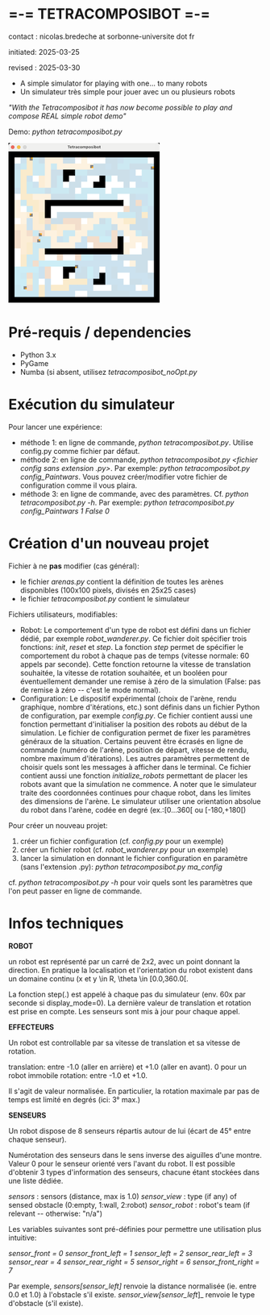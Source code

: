 # =-= TETRACOMPOSIBOT =-=

contact  : nicolas.bredeche at sorbonne-universite dot fr

initiated: 2025-03-25

revised  : 2025-03-30

* A simple simulator for playing with one... to many robots
* Un simulateur très simple pour jouer avec un ou plusieurs robots

_"With the Tetracomposibot it has now become possible to play and compose REAL simple robot demo"_

Demo: _python tetracomposibot.py_

![Tetracomposibot](tetracomposibot_lres.png)

# Pré-requis / dependencies

* Python 3.x
* PyGame
* Numba (si absent, utilisez _tetracomposibot_noOpt.py_

# Exécution du simulateur

Pour lancer une expérience:
- méthode 1: en ligne de commande, _python tetracomposibot.py_. Utilise config.py comme fichier par défaut.
- méthode 2: en ligne de commande, _python tetracomposibot.py <fichier config sans extension .py>_. Par exemple: _python tetracomposibot.py config_Paintwars_. Vous pouvez créer/modifier votre fichier de configuration comme il vous plaira.
- méthode 3: en ligne de commande, avec des paramètres. Cf. _python tetracomposibot.py -h_. Par exemple: _python tetracomposibot.py config_Paintwars 1 False 0_

# Création d'un nouveau projet

Fichier à ne **pas** modifier (cas général):
- le fichier _arenas.py_ contient la définition de toutes les arènes disponibles (100x100 pixels, divisés en 25x25 cases)
- le fichier _tetracomposibot.py_ contient le simulateur

Fichiers utilisateurs, modifiables:
- Robot: Le comportement d'un type de robot est défini dans un fichier dédié, par exemple _robot_wanderer.py_. Ce fichier doit spécifier trois fonctions: _init_, _reset_ et _step_. La fonction _step_ permet de spécifier le comportement du robot à chaque pas de temps (vitesse normale: 60 appels par seconde). Cette fonction retourne la vitesse de translation souhaitée, la vitesse de rotation souhaitée, et un booléen pour éventuellement demander une remise à zéro de la simulation (False: pas de remise à zéro -- c'est le mode normal).
- Configuration: Le dispositif expérimental (choix de l'arène, rendu graphique, nombre d'itérations, etc.) sont définis dans un fichier Python de configuration, par exemple _config.py_. Ce fichier contient aussi une fonction permettant d'initialiser la position des robots au début de la simulation. Le fichier de configuration permet de fixer les paramètres généraux de la situation. Certains peuvent être écrasés en ligne de commande (numéro de l'arène, position de départ, vitesse de rendu, nombre maximum d'itérations). Les autres paramètres permettent de choisir quels sont les messages à afficher dans le terminal. Ce fichier contient aussi une fonction _initialize_robots_ permettant de placer les robots avant que la simulation ne commence. A noter que le simulateur traite des coordonnées continues pour chaque robot, dans les limites des dimensions de l'arène. Le simulateur utiliser une orientation absolue du robot dans l'arène, codée en degré (ex.:[0...360[ ou [-180,+180[)

Pour créer un nouveau projet:
1. créer un fichier configuration (cf. _config.py_ pour un exemple)
2. créer un fichier robot (cf. _robot_wanderer.py_ pour un exemple)
3. lancer la simulation en donnant le fichier configuration en paramètre (sans l'extension .py): _python tetracomposibot.py ma_config_

cf. _python tetracomposibot.py -h_ pour voir quels sont les paramètres que l'on peut passer en ligne de commande.

# Infos techniques

**ROBOT**

un robot est représenté par un carré de 2x2, avec un point donnant la direction. En pratique la localisation et l'orientation du robot existent dans un domaine continu (x et y \in R, \theta \in [0.0,360.0[.

La fonction step(.) est appelé à chaque pas du simulateur (env. 60x par seconde si display_mode=0). La dernière valeur de translation et rotation est prise en compte. Les senseurs sont mis à jour pour chaque appel.

**EFFECTEURS**

Un robot est controllable par sa vitesse de translation et sa vitesse de rotation.

translation: entre -1.0 (aller en arrière) et +1.0 (aller en avant). 0 pour un robot immobile
rotation: entre -1.0 et +1.0. 

Il s'agit de valeur normalisée. En particulier, la rotation maximale par pas de temps est limité en degrés (ici: 3° max.) 

**SENSEURS**

Un robot dispose de 8 senseurs répartis autour de lui (écart de 45° entre chaque senseur).

Numérotation des senseurs dans le sens inverse des aiguilles d'une montre. Valeur 0 pour le senseur orienté vers l'avant du robot. Il est possible d'obtenir 3 types d'information des senseurs, chacune étant stockées dans une liste dédiée.

_sensors_ : sensors (distance, max is 1.0)
_sensor_view_ : type (if any) of sensed obstacle (0:empty, 1:wall, 2:robot)
_sensor_robot_ : robot's team (if relevant -- otherwise: "n/a")

Les variables suivantes sont pré-définies pour permettre une utilisation plus intuitive:

_sensor_front = 0_
_sensor_front_left = 1_
_sensor_left = 2_
_sensor_rear_left = 3_
_sensor_rear = 4_
_sensor_rear_right = 5_
_sensor_right = 6_
_sensor_front_right = 7_

Par exemple, _sensors[sensor_left]_ renvoie la distance normalisée (ie. entre 0.0 et 1.0) à l'obstacle s'il existe. _sensor_view[sensor_left_]_ renvoie le type d'obstacle (s'il existe).

